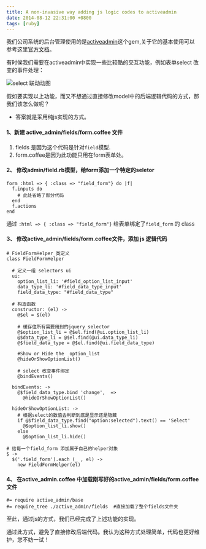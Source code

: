 ```yaml
---
title: A non-invasive way adding js logic codes to activeadmin
date: 2014-08-12 22:31:00 +0800
tags: [ruby]
---
```


我们公司系统的后台管理使用的是[activeadmin](http://www.activeadmin.info/)这个gem,关于它的基本使用可以参考这里[官方文档](http://www.activeadmin.info/documentation.html)。

有时侯我们需要在activeadmin中实现一些比较酷的交互功能，例如表单select 改变的事件处理：

![select 联动动图](http://i.picasion.com/pic78/e137e46d88e92bec17b9f643511d1412.gif)

假如要实现以上功能，而又不想通过直接修改model中的后端逻辑代码的方式，那我们该怎么做呢？

- 答案就是采用纯js实现的方式。


#### 1、新建 active_admin/fields/form.coffee 文件

1. fields 是因为这个代码是针对`field`模型.
2. form.coffee是因为此功能只用在form表单处。


#### 2、 修改admin/field.rb模型，给form添加一个特定的seletor

```
form :html => { :class => "field_form"} do |f|
  f.inputs do
    # 此处省略了部分代码
  end
  f.actions
end
```

通过 `:html => { :class => "field_form"}` 给表单绑定了`field_form` 的 class

#### 3、 修改active_admin/fields/form.coffee文件，添加 js 逻辑代码

```
# FieldFormHelper 类定义
class FieldFormHelper

  # 定义一组 selectors ui
  ui:
    option_list_li: '#field_option_list_input'
    data_type_li: '#field_data_type_input'
    field_data_type: "#field_data_type"

  # 构造函数
  constructor: (el) ->
    @$el = $(el)

    # 缓存住所有需要用到的jquery selector
    @$option_list_li = @$el.find(@ui.option_list_li)
    @$data_type_li = @$el.find(@ui.data_type_li)
    @$field_data_type = @$el.find(@ui.field_data_type)

    #Show or Hide the  option_list
    @hideOrShowOptionList()

    # select 改变事件绑定
    @bindEvents()

  bindEvents: ->
    @$field_data_type.bind 'change',  =>
      @hideOrShowOptionList()

  hideOrShowOptionList: ->
    # 根据select的数值去判断到底是显示还是隐藏
    if @$field_data_type.find("option:selected").text() == 'Select'
      @$option_list_li.show()
    else
      @$option_list_li.hide()

# 给每一个field_form 添加属于自己的helper对象
$ ->
  $('.field_form').each (_ , el) ->
    new FieldFormHelper(el)

```

#### 4、 在active_admin.coffee 中加载刚写好的active_admin/fields/form.coffee文件

```
#= require active_admin/base
#= require_tree ./active_admin/fields  #直接加载了整个fields文件夹

```

至此，通过js的方式，我们已经完成了上述功能的实现。

通过此方式，避免了直接修改后端代码。我认为这种方式处理简单，代码也更好维护，您不妨一试！
